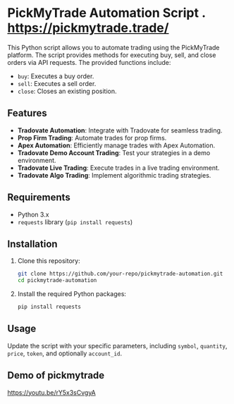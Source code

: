 # PickMyTrade Automation Script . https://pickmytrade.trade/

This Python script allows you to automate trading using the PickMyTrade platform. The script provides methods for executing buy, sell, and close orders via API requests. The provided functions include:

- `buy`: Executes a buy order.
- `sell`: Executes a sell order.
- `close`: Closes an existing position.

## Features

- **Tradovate Automation**: Integrate with Tradovate for seamless trading.
- **Prop Firm Trading**: Automate trades for prop firms.
- **Apex Automation**: Efficiently manage trades with Apex Automation.
- **Tradovate Demo Account Trading**: Test your strategies in a demo environment.
- **Tradovate Live Trading**: Execute trades in a live trading environment.
- **Tradovate Algo Trading**: Implement algorithmic trading strategies.

## Requirements

- Python 3.x
- `requests` library (`pip install requests`)

## Installation

1. Clone this repository:
    ```sh
    git clone https://github.com/your-repo/pickmytrade-automation.git
    cd pickmytrade-automation
    ```

2. Install the required Python packages:
    ```sh
    pip install requests
    ```

## Usage

Update the script with your specific parameters, including `symbol`, `quantity`, `price`, `token`, and optionally `account_id`.

## Demo of pickmytrade

https://youtu.be/rY5x3sCvgyA
